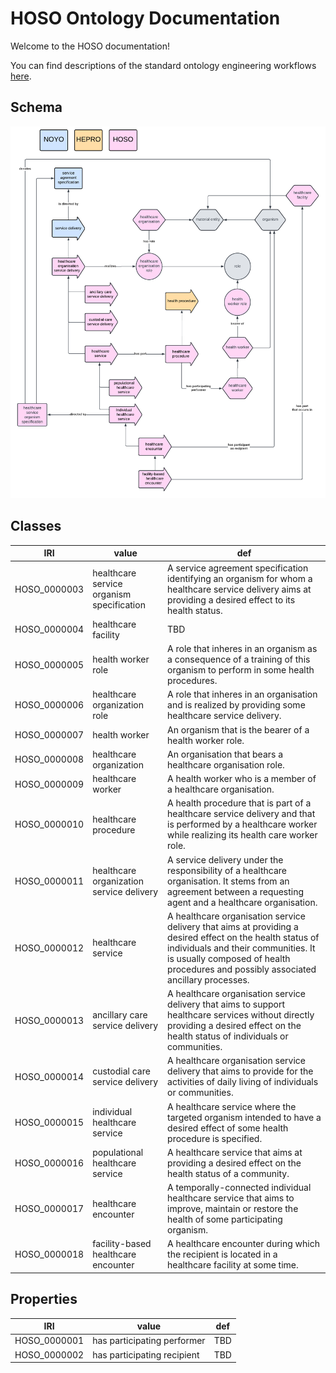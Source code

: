 # HOSO Ontology Documentation

[//]: # "This file is meant to be edited by the ontology maintainer."

Welcome to the HOSO documentation!

You can find descriptions of the standard ontology engineering workflows [here](odk-workflows/index.md).

## Schema

![Screenshot](img/HOSO.png)

## Classes

|IRI         |value                                    |def                                                                                                                                                                                                                                   |
|------------|-----------------------------------------|--------------------------------------------------------------------------------------------------------------------------------------------------------------------------------------------------------------------------------------|
|HOSO_0000003|healthcare service organism specification|A service agreement specification identifying an organism for whom a healthcare service delivery aims at providing a desired effect to its health status.                                                                             |
|HOSO_0000004|healthcare facility                      |TBD                                                                                                                                                                                                                                   |
|HOSO_0000005|health worker role                       |A role that inheres in an organism as a consequence of a training of this organism to perform in some health procedures.                                                                                                              |
|HOSO_0000006|healthcare organization role             |A role that inheres in an organisation and is realized by providing some healthcare service delivery.                                                                                                                                 |
|HOSO_0000007|health worker                            |An organism that is the bearer of a health worker role.                                                                                                                                                                               |
|HOSO_0000008|healthcare organization                  |An organisation that bears a healthcare organisation role.                                                                                                                                                                            |
|HOSO_0000009|healthcare worker                        |A health worker who is a member of a healthcare organisation.                                                                                                                                                                         |
|HOSO_0000010|healthcare procedure                     |A health procedure that is part of a healthcare service delivery and that is performed by a healthcare worker while realizing its health care worker role.                                                                            |
|HOSO_0000011|healthcare organization service delivery |A service delivery under the responsibility of a healthcare organisation. It stems from an agreement between a requesting agent and a healthcare organisation.                                                                        |
|HOSO_0000012|healthcare service                       |A healthcare organisation service delivery that aims at providing a desired effect on the health status of individuals and their communities. It is usually composed of health procedures and possibly associated ancillary processes.|
|HOSO_0000013|ancillary care service delivery          |A healthcare organisation service delivery that aims to support healthcare services without directly providing a desired effect on the health status of individuals or communities.                                                   |
|HOSO_0000014|custodial care service delivery          |A healthcare organisation service delivery that aims to provide for the activities of daily living of individuals or communities.                                                                                                     |
|HOSO_0000015|individual healthcare service            |A healthcare service where the targeted organism intended to have a desired effect of some health procedure is specified.                                                                                                             |
|HOSO_0000016|populational healthcare service          |A healthcare service that aims at providing a desired effect on the health status of a community.                                                                                                                                     |
|HOSO_0000017|healthcare encounter                     |A temporally-connected individual healthcare service that aims to improve, maintain or restore the health of some participating organism.                                                                                             |
|HOSO_0000018|facility-based healthcare encounter      |A healthcare encounter during which the recipient is located in a healthcare facility at some time.                                                                                                                                   |


## Properties

|IRI         |value                      |def|
|------------|---------------------------|---|
|HOSO_0000001|has participating performer|TBD|
|HOSO_0000002|has participating recipient|TBD|
